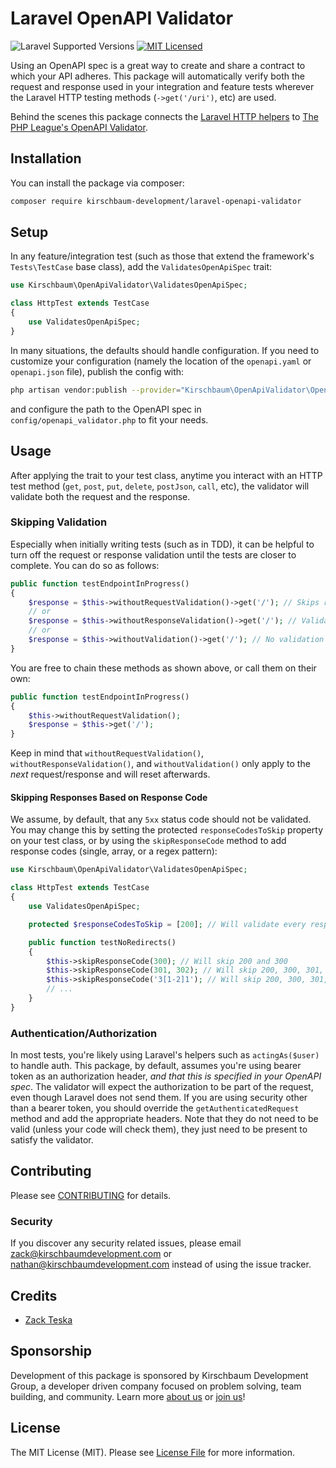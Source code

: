 # Laravel OpenAPI Validator

![Laravel Supported Versions](https://img.shields.io/badge/laravel-6.x/7.x/8.x/9.x/10.x-green.svg)
[![MIT Licensed](https://img.shields.io/badge/license-MIT-brightgreen.svg?style=flat-square)](LICENSE.md)

Using an OpenAPI spec is a great way to create and share a contract to which your API adheres. This package will automatically verify both the request and response used in your integration and feature tests wherever the Laravel HTTP testing methods (`->get('/uri')`, etc) are used.

Behind the scenes this package connects the [Laravel HTTP helpers](https://laravel.com/docs/8.x/http-tests) to [The PHP League's OpenAPI Validator](https://github.com/thephpleague/openapi-psr7-validator).

## Installation

You can install the package via composer:

```bash
composer require kirschbaum-development/laravel-openapi-validator
```

## Setup

In any feature/integration test (such as those that extend the framework's `Tests\TestCase` base class), add the `ValidatesOpenApiSpec` trait:

```php
use Kirschbaum\OpenApiValidator\ValidatesOpenApiSpec;

class HttpTest extends TestCase
{
    use ValidatesOpenApiSpec;
}
```

In many situations, the defaults should handle configuration. If you need to customize your configuration (namely the location of the `openapi.yaml` or `openapi.json` file), publish the config with:

```bash
php artisan vendor:publish --provider="Kirschbaum\OpenApiValidator\OpenApiValidatorServiceProvider"
```

and configure the path to the OpenAPI spec in `config/openapi_validator.php` to fit your needs.

## Usage

After applying the trait to your test class, anytime you interact with an HTTP test method (`get`, `post`, `put`, `delete`, `postJson`, `call`, etc), the validator will validate both the request and the response.

### Skipping Validation

Especially when initially writing tests (such as in TDD), it can be helpful to turn off the request or response validation until the tests are closer to complete. You can do so as follows:

```php
public function testEndpointInProgress()
{
    $response = $this->withoutRequestValidation()->get('/'); // Skips request validation, still validates response
    // or
    $response = $this->withoutResponseValidation()->get('/'); // Validates the request, but skips response
    // or
    $response = $this->withoutValidation()->get('/'); // No validation
}
```

You are free to chain these methods as shown above, or call them on their own:

```php
public function testEndpointInProgress()
{
    $this->withoutRequestValidation();
    $response = $this->get('/');
}
```

Keep in mind that `withoutRequestValidation()`, `withoutResponseValidation()`, and `withoutValidation()` only apply to the _next_ request/response and will reset afterwards.

#### Skipping Responses Based on Response Code

We assume, by default, that any `5xx` status code should not be validated. You may change this by setting the protected `responseCodesToSkip` property on your test class, or by using the `skipResponseCode` method to add response codes (single, array, or a regex pattern):

```php
use Kirschbaum\OpenApiValidator\ValidatesOpenApiSpec;

class HttpTest extends TestCase
{
    use ValidatesOpenApiSpec;

    protected $responseCodesToSkip = [200]; // Will validate every response EXCEPT 200

    public function testNoRedirects()
    {
        $this->skipResponseCode(300); // Will skip 200 and 300
        $this->skipResponseCode(301, 302); // Will skip 200, 300, 301, 302
        $this->skipResponseCode('3[1-2]1'); // Will skip 200, 300, 301, 302, 311, and 321
        // ...
    }
}
```

### Authentication/Authorization

In most tests, you're likely using Laravel's helpers such as `actingAs($user)` to handle auth. This package, by default, assumes you're using bearer token as an authorization header, _and that this is specified in your OpenAPI spec_. The validator will expect the authorization to be part of the request, even though Laravel does not send them. If you are using security other than a bearer token, you should override the `getAuthenticatedRequest` method and add the appropriate headers. Note that they do not need to be valid (unless your code will check them), they just need to be present to satisfy the validator.

## Contributing

Please see [CONTRIBUTING](CONTRIBUTING.md) for details.

### Security

If you discover any security related issues, please email zack@kirschbaumdevelopment.com or nathan@kirschbaumdevelopment.com instead of using the issue tracker.

## Credits

- [Zack Teska](https://github.com/zerodahero)

## Sponsorship

Development of this package is sponsored by Kirschbaum Development Group, a developer driven company focused on problem solving, team building, and community. Learn more [about us](https://kirschbaumdevelopment.com) or [join us](https://careers.kirschbaumdevelopment.com)!

## License

The MIT License (MIT). Please see [License File](LICENSE.md) for more information.
